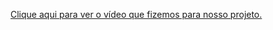 [Clique aqui para ver o vídeo que fizemos para nosso projeto.](https://www.youtube.com/watch?v=lmC8ijmA6iE)
